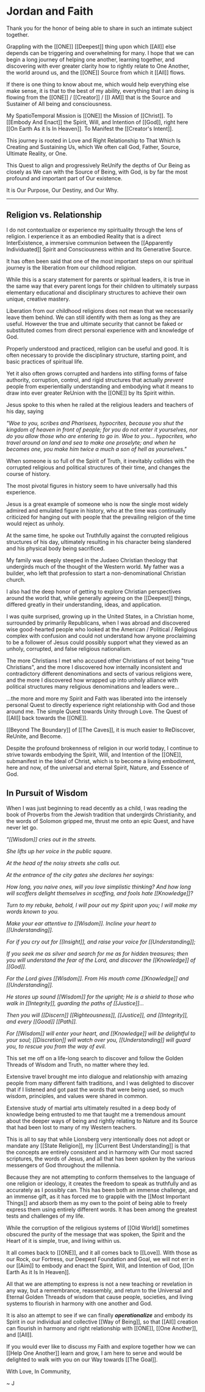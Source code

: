 # Jordan and Faith

Thank you for the honor of being able to share in such an intimate subject together. 

Grappling with the [[ONE]] [[Deepest]] thing upon which [[All]] else depends can be triggering and overwhelming for many. I hope that we can begin a long journey of helping one another, learning together, and discovering with ever greater clarity how to rightly relate to One Another, the world around us, and the [[ONE]] Source from which it [[All]] flows. 

If there is one thing to know about me, which would help everything else make sense, it is that to the best of my ability, everything that I am doing is flowing from the [[ONE]] / [[Creator]] / [[I AM]] that is the Source and Sustainer of All being and consciousness. 

My SpatioTemporal Mission is [[ONE]] the Mission of [[Christ]]. To [[Embody And Enact]] the Spirit, Will, and Intention of [[God]], right here [[On Earth As it Is In Heaven]]. To Manifest the [[Creator's Intent]].  

This journey is rooted in Love and Right Relationship to That Which Is Creating and Sustaining Us, which We often call God, Father, Source, Ultimate Reality, or One. 

This Quest to align and progressively ReUnify the depths of Our Being as closely as We can with the Source of Being, with God, is by far the most profound and important part of Our existence. 

It is Our Purpose, Our Destiny, and Our Why. 

___
## Religion vs. Relationship

I do not contextualize or experience my spirituality through the lens of religion. I experience it as an embodied Reality that is a direct InterExistence, a immersive communion between the [[Apparently Individuated]] Spirit and Consciousness within and Its Generative Source. 

It has often been said that one of the most important steps on our spiritual journey is the liberation from our childhood religion. 

While this is a scary statement for parents or spiritual leaders, it is true in the same way that every parent longs for their children to ultimately surpass elementary educational and disciplinary structures to achieve their own unique, creative mastery. 

Liberation from our childhood religions does not mean that we necessarily leave them behind. We can still identify with them as long as they are useful. However the true and ultimate security that cannot be faked or substituted comes from direct personal experience with and knowledge of God. 

Properly understood and practiced, religion can be useful and good. It is often necessary to provide the disciplinary structure, starting point, and basic practices of spiritual life. 

Yet it also often grows corrupted and hardens into stifling forms of false authority, corruption, control, and rigid structures that actually _prevent_ people from experientially understanding and embodying what it means to draw into ever greater ReUnion with the [[ONE]] by Its Spirit within. 

Jesus spoke to this when he railed at the religious leaders and teachers of his day, saying 

_"Woe to you, scribes and Pharisees, hypocrites, because you shut the kingdom of heaven in front of people; for you do not enter it yourselves, nor do you allow those who are entering to go in. Woe to you... hypocrites, who travel around on land and sea to make one proselyte; and when he becomes one, you make him twice a much a son of hell as yourselves."_ 

When someone is so full of the Spirit of Truth, it inevitably collides with the corrupted religious and political structures of their time, and changes the course of history. 

The most pivotal figures in history seem to have universally had this experience. 

Jesus is a great example of someone who is now the single most widely admired and emulated figure in history, who at the time was continually criticized for hanging out with people that the prevailing religion of the time would reject as unholy. 

At the same time, he spoke out Truthfully against the corrupted religious structures of his day, ultimately resulting in his character being slandered and his physical body being sacrificed. 

My family was deeply steeped in the Judaeo Christian theology that undergirds much of the thought of the Western world. My father was a builder, who left that profession to start a non-denominational Christian church. 

I also had the deep honor of getting to explore Christian perspectives around the world that, while generally agreeing on the [[Deepest]] things, differed greatly in their understanding, ideas, and application. 

I was quite surprised, growing up in the United States, in a Christian home, surrounded by primarily Republicans, when I was abroad and discovered wise good-hearted people who looked at the American / Political / Religious complex with confusion and could not understand how anyone proclaiming to be a follower of Jesus could possibly support what they viewed as an unholy, corrupted, and false religious nationalism. 

The more Christians I met who accused other Christians of not being "true Christians", and the more I discovered how internally inconsistent and contradictory different denominations and sects of various religions were, and the more I discovered how wrapped up into unholy alliance with political structures many religious denominations and leaders were... 

...the more and more my Spirit and Faith was liberated into the intensely personal Quest to directly experience right relationship with God and those around me. The simple Quest towards Unity through Love. The Quest of [[All]] back towards the [[ONE]]. 

[[Beyond The Boundary]] of [[The Caves]], it is much easier to ReDiscover, ReUnite, and Become. 

Despite the profound brokenness of religion in our world today, I continue to strive towards embodying the Spirit, Will, and Intention of the [[ONE]], submanifest in the Ideal of Christ, which is to become a living embodiment, here and now, of the universal and eternal Spirit, Nature, and Essence of God. 

## In Pursuit of Wisdom

When I was just beginning to read decently as a child, I was reading the book of Proverbs from the Jewish tradition that undergirds Christianity, and the words of Solomon gripped me, thrust me onto an epic Quest, and have never let go. 

_"[[Wisdom]] cries out in the streets._   

_She lifts up her voice in the public square._   

_At the head of the noisy streets she calls out._  

_At the entrance of the city gates she declares her sayings:_    

_How long, you naive ones, will you love simplistic thinking? And how long will scoffers delight themselves in scoffing, and fools hate [[Knowledge]]?_     

_Turn to my rebuke, behold, I will pour out my Spirit upon you; I will make my words known to you._  

_Make your ear attentive to [[Wisdom]]. Incline your heart to [[Understanding]]._    

_For if you cry out for [[Insight]], and raise your voice for [[Understanding]];_  

_If you seek me as silver and search for me as for hidden treasures; then you will understand the fear of the Lord, and discover the [[Knowledge]] of [[God]]._    

_For the Lord gives [[Wisdom]]. From His mouth come [[Knowledge]] and [[Understanding]]._  

_He stores up sound [[Wisdom]] for the upright; He is a shield to those who walk in [[Integrity]], guarding the paths of [[Justice]]…_  

_Then you will [[Discern]] [[Righteousness]], [[Justice]], and [[Integrity]], and every [[Good]] [[Path]]._  

_For [[Wisdom]] will enter your heart, and [[Knowledge]] will be delightful to your soul; [[Discretion]] will watch over you, [[Understanding]] will guard you, to rescue you from the way of evil._  

This set me off on a life-long search to discover and follow the Golden Threads of Wisdom and Truth, no matter where they led. 

Extensive travel brought me into dialogue and relationship with amazing people from many different faith traditions, and I was delighted to discover that if I listened and got past the words that were being used, so much wisdom, principles, and values were shared in common. 

Extensive study of martial arts ultimately resulted in a deep body of knowledge being entrusted to me that taught me a tremendous amount about the deeper ways of being and rightly relating to Nature and its Source that had been lost to many of my Western teachers. 

This is all to say that while Lionsberg very intentionally does not adopt or mandate any [[State Religion]], my [[Current Best Understanding]] is that the concepts are entirely consistent and in harmony with Our most sacred scriptures, the words of Jesus, and all that has been spoken by the various messengers of God throughout the millennia. 

Because they are not attempting to conform themselves to the language of one religion or ideology, it creates the freedom to speak as truthfully and as accurately as I possibly can. This has been both an immense challenge, and an immense gift, as it has forced me to grapple with the [[Most Important Things]] and absorb them as my own to the point of being able to freely express them using entirely different words. It has been among the greatest tests and challenges of my life. 

While the corruption of the religious systems of [[Old World]] sometimes obscured the purity of the message that was spoken, the Spirit and the Heart of it is simple, true, and living within us. 

It all comes back to [[ONE]], and it all comes back to [[Love]]. With those as our Rock, our Fortress, our Deepest Foundation and Goal, we will not err in our [[Aim]] to embody and enact the Spirit, Will, and Intention of God, [[On Earth As it Is In Heaven]]. 

All that we are attempting to express is not a new teaching or revelation in any way, but a remembrance, reassembly, and return to the Universal and Eternal Golden Threads of wisdom that cause people, societies, and living systems to flourish in harmony with one another and God. 

It is also an attempt to see if we can finally ***operationalize*** and embody its Spirit in our individual and collective [[Way of Being]], so that [[All]] creation can flourish in harmony and right relationship with [[ONE]], [[One Another]], and [[All]]. 

If you would ever like to discuss my Faith and explore together how we can [[Help One Another]] learn and grow, I am here to serve and would be delighted to walk with you on our Way towards [[The Goal]].

With Love, In Community, 

~ J 